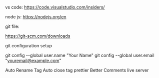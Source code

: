 vs code: 
https://code.visualstudio.com/insiders/

node js: 
https://nodejs.org/en

git file: 

https://git-scm.com/downloads

git configuration setup

git config --global user.name "Your Name"
git config --global user.email "youremail@example.com"


Auto Rename Tag
Auto close tag 
prettier
Better Comments
live server
